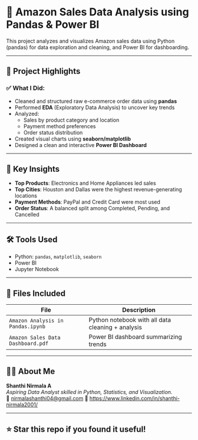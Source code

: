 # 🛒 Amazon Sales Data Analysis using Pandas & Power BI

This project analyzes and visualizes Amazon sales data using Python (pandas) for data exploration and cleaning, and Power BI for dashboarding.

---

## 📌 Project Highlights

### ✅ What I Did:
- Cleaned and structured raw e-commerce order data using **pandas**
- Performed **EDA** (Exploratory Data Analysis) to uncover key trends
- Analyzed:
  - Sales by product category and location
  - Payment method preferences
  - Order status distribution
- Created visual charts using **seaborn/matplotlib**
- Designed a clean and interactive **Power BI Dashboard**

---

## 🧠 Key Insights
- **Top Products**: Electronics and Home Appliances led sales
- **Top Cities**: Houston and Dallas were the highest revenue-generating locations
- **Payment Methods**: PayPal and Credit Card were most used
- **Order Status**: A balanced split among Completed, Pending, and Cancelled

---

## 🛠️ Tools Used
- Python: `pandas`, `matplotlib`, `seaborn`
- Power BI
- Jupyter Notebook

---

## 📁 Files Included

| File | Description |
|------|-------------|
| `Amazon Analysis in Pandas.ipynb` | Python notebook with all data cleaning + analysis |
| `Amazon Sales Data Dashboard.pdf` | Power BI dashboard summarizing trends |

---

## 🧑‍💻 About Me

**Shanthi Nirmala A**  
_Aspiring Data Analyst skilled in Python, Statistics, and Visualization._  
📧 nirmalashanthi04@gmail.com 
🔗 https://www.linkedin.com/in/shanthi-nirmala2001/ 

---

## ⭐ Star this repo if you found it useful!
